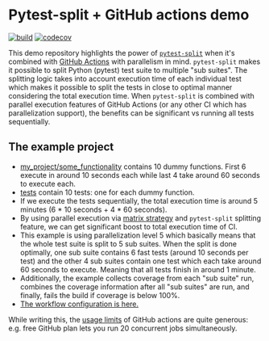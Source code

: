 # Pytest-split + GitHub actions demo

[![build](https://github.com/jerry-git/pytest-split-gh-actions-demo/workflows/Run%20tests/badge.svg)](https://github.com/jerry-git/pytest-split-gh-actions-demo/actions?query=branch%3Amaster)
[![codecov](https://codecov.io/gh/jerry-git/pytest-split-gh-actions-demo/branch/master/graph/badge.svg)](https://codecov.io/gh/jerry-git/pytest-split-gh-actions-demo)

This demo repository highlights the power of [`pytest-split`](https://github.com/jerry-git/pytest-split) when it's combined with [GitHub Actions](https://github.com/features/actions) with parallelism in mind. 
`pytest-split` makes it possible to split Python (pytest) test suite to multiple "sub suites". The splitting logic takes into account execution time of each individual test which makes it possible to split the tests in close to optimal manner considering the total execution time.
When `pytest-split` is combined with parallel execution features of GitHub Actions (or any other CI which has parallelization support), the benefits can be significant vs running all tests sequentially. 

## The example project
* [my_project/some_functionality](./my_project/some_functionality.py) contains 10 dummy functions. First 6 execute in around 10 seconds each while last 4 take around 60 seconds to execute each.  
* [tests](./tests/test_my_project.py) contain 10 tests: one for each dummy function.
* If we execute the tests sequentially, the total execution time is around 5 minutes (6 * 10 seconds + 4 * 60 seconds).
* By using parallel execution via [matrix strategy](https://help.github.com/en/actions/reference/workflow-syntax-for-github-actions#jobsjob_idstrategymatrix) and `pytest-split` splitting feature, we can get significant boost to total execution time of CI.
* This example is using parallelization level 5 which basically means that the whole test suite is split to 5 sub suites. When the split is done optimally, one sub suite contains 6 fast tests (around 10 seconds per test) and the other 4 sub suites contain one test which each take around 60 seconds to execute. Meaning that all tests finish in around 1 minute.
* Additionally, the example collects coverage from each "sub suite" run, combines the coverage information after all "sub suites" are run, and finally, fails the build if coverage is below 100%.
* [The workflow configuration is here.](./.github/workflows/test.yml)


While writing this, the [usage limits](https://help.github.com/en/actions/getting-started-with-github-actions/about-github-actions#usage-limits) of GitHub actions are quite generous:
e.g. free GitHub plan lets you run 20 concurrent jobs simultaneously.
